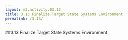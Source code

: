 ```yaml
---
layout: m3.activity.03.13
title: 3.13 Finalize Target State Systems Environment	
permalink: /3.13/
---
```

##3.13 Finalize Target State Systems Environment		
